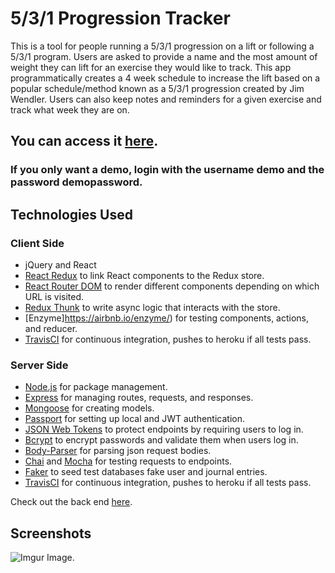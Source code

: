 # 5/3/1 Progression Tracker

This is a tool for people running a 5/3/1 progression on a lift or following a 5/3/1 program. Users are asked to provide a name and the most amount of weight they can lift for an exercise they would like to track. This app programmatically creates a 4 week schedule to increase the lift based on a popular schedule/method known as a 5/3/1 progression created by Jim Wendler. Users can also keep notes and reminders for a given exercise and track what week they are on.

## You can access it [here](https://the-531-progression-tracker.herokuapp.com).  
### If you only want a demo, login with the username <b>demo</b> and the password <b>demopassword</b>.

## Technologies Used
### Client Side
- jQuery and React
- [React Redux](https://react-redux.js.org/) to link React components to the Redux store.
- [React Router DOM](https://www.npmjs.com/package/react-router-dom) to render different components depending on which URL is visited.
- [Redux Thunk](https://github.com/reduxjs/redux-thunk) to write async logic that interacts with the store.
- [Enzyme]https://airbnb.io/enzyme/) for testing components, actions, and reducer.
- [TravisCI](https://travis-ci.org/) for continuous integration, pushes to heroku if all tests pass.

### Server Side
- [Node.js](https://nodejs.org/en/) for package management.
- [Express](http://expressjs.com/) for managing routes, requests, and responses.
- [Mongoose](https://mongoosejs.com/) for creating models.
- [Passport](http://www.passportjs.org/) for setting up local and JWT authentication.
- [JSON Web Tokens](https://jwt.io/) to protect endpoints by requiring users to log in.
- [Bcrypt](https://www.npmjs.com/package/bcrypt) to encrypt passwords and validate them when users log in.
- [Body-Parser](https://www.npmjs.com/package/body-parser) for parsing json request bodies.
- [Chai](https://www.chaijs.com/) and [Mocha](https://mochajs.org/) for testing requests to endpoints.
- [Faker](https://github.com/marak/Faker.js/) to seed test databases fake user and journal entries.
- [TravisCI](https://travis-ci.org/) for continuous integration, pushes to heroku if all tests pass.

Check out the back end [here](https://github.com/aaltamirano1/531-progression-tracker-backend).

## Screenshots
![Imgur Image](https://imgur.com/XOETIZ3.jpg).
